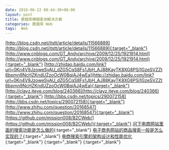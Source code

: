 ```yaml
---
date: 2016-06-22 08:44:30+00:00
layout: post
title: 数据库模糊查询解决方案
categories: 数据库 Web 
tags:  Web
---
```



[http://blog.csdn.net/itstt/article/details/11566889](http://blog.csdn.net/itstt/article/details/11566889){:target="_blank"}
[http://www.cnblogs.com/GT_Andy/archive/2009/12/25/1921914.html](http://www.cnblogs.com/GT_Andy/archive/2009/12/25/1921914.html){:target="_blank"}
[http://zhidao.baidu.com/link?url=0Kn4V9JzoweSyAU_dZG5CqS8Fs1JbH_AJ88KayTK8XG8PSi1GzeSVZZt6bpmn9NcHZKndUZzoOcW0BqiAJ4wEa](http://zhidao.baidu.com/link?url=0Kn4V9JzoweSyAU_dZG5CqS8Fs1JbH_AJ88KayTK8XG8PSi1GzeSVZZt6bpmn9NcHZKndUZzoOcW0BqiAJ4wEa){:target="_blank"}
[http://clayz.iteye.com/blog/240366](http://clayz.iteye.com/blog/240366){:target="_blank"}
[http://bbs.csdn.net/topics/290072158](http://bbs.csdn.net/topics/290072158){:target="_blank"}
[http://www.zhihu.com/question/20168547](http://www.zhihu.com/question/20168547){:target="_blank"}
[https://github.com/mission008/B2CWeb/](https://github.com/mission008/B2CWeb/){:target="_blank"}
[问下电商网站里面的搜索功能是怎么做的](http://bbs.csdn.net/topics/390534696){:target="_blank"}
[电子商务网站的商品搜索一般是怎么实现的？](http://www.zhihu.com/question/19803811){:target="_blank"}
[电商搜索引擎的架构设计和性能优化](http://www.chinaz.com/web/2015/1030/464393.shtml){:target="_blank"}
[](){:target="_blank"}
[](){:target="_blank"}
